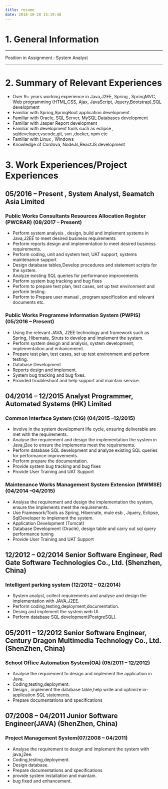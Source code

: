 ```yaml
---
title: resume
date: 2018-10-28 15:19:48
---
```


# 1. General Information

---

Position in Assignment : System Analyst

---

# 2. Summary of Relevant Experiences

- Over 9+ years working experience in Java,J2EE, Spring , SpringMVC, Web programming (HTML,CSS, Ajax, JavaScript, Jquery,Bootstrap),SQL development
- Familiar with Spring,SpringBoot application development.
- Familiar with Oracle, SQL Server, MySQL Databases development
- Familiar with Jasper Report development
- Familiar with development tools such as eclipse , sqldeveloper,vscode,git, svn ,docker, npm etc
- Familiar with Linux , Windows
- Knowledge of Cordova, NodeJs,ReactJS development

# 3. Work Experiences/Project Experiences

## 05/2016 – Present , System Analyst, Seamatch Asia Limited

### Public Works Consultants Resources Allocation Register (PWCRAR) (08/2017 – Present)

- Perform system analysis , design, build and implement systems in Java,J2EE to meet desired business requirements
- Perform reports design and implementation to meet desired business requirements.
- Perform coding, unit and system test, UAT support, systems maintenance support
- Design database tables,Develop procedures and statement scripts for the system.
- Analyze existing SQL queries for performance improvements
- Perform system bug tracking and bug fixes
- Perform to prepare test plan, test cases, set up test environment and perform testing.
- Perform to Prepare user manual , program specification and relevant documents etc.

### Public Works Programme Information System (PWPIS) (05/2016 – Present)

- Using the relevant JAVA, J2EE technology and framework such as Spring, Hibernate, Struts to develop and implement the system.
- Perform system design and analysis, system development, implementation and enhancement.
- Prepare test plan, test cases, set up test environment and perform testing.
- Database Development
- Reports design and implement.
- System bug tracking and bug fixes.
- Provided troubleshoot and help support and maintain service.

## 04/2014 – 12/2015 Analyst Programmer, Automated Systems (HK) Limited

### Common Interface System (CIG) (04/2015 –12/2015)

- Involve in the system development life cycle, ensuring deliverable are met with the requirements.
- Analyse the requirement and design the implementation the system in Java,j2ee to ensure the implements meet the requirements.
- Perform database SQL development and analyze existing SQL queries for performance improvements.
- Perform prepare the documentation.
- Provide system bug tracking and bug fixes
- Provide User Training and UAT Support

### Maintenance Works Management System Extension (MWMSE) (04/2014 –04/2015)

- Analyse the requirement and design the implementation the system, ensure the implements meet the requirements.
- Use Framework/Tools as Spring, Hibernate, mule esb , Jquery, Eclipse, SqlDeveloper to implement the system.
- Application Development (Tomcat)
- Database Development (Oracle), design table and carry out sql query performance tuning
- Provide User Training and UAT Support

## 12/2012 – 02/2014 Senior Software Engineer, Red Gate Software Technologies Co., Ltd. (Shenzhen, China)

### Intelligent parking system (12/2012 – 02/2014)

- System analyst, collect requirements and analyse and design the implementation with JAVA,J2EE.
- Perform coding,testing,deployment,documentation.
- Desing and implement the system web UI.
- Perform database SQL development(PostgreSQL).

## 05/2011 – 12/2012 Senior Software Engineer, Century Dragon Multimedia Technology Co., Ltd. (ShenZhen, China)

### School Office Automation System(OA) (05/2011 – 12/2012)

- Analyse the requirement to design and implement the application in Java.
- Coding,testing,deployment.
- Design , implement the database table,help write and optimize in-application SQL statements.
- Prepare documentations and specifications

## 07/2008 – 04/2011 Junior Software Engineer(JAVA) (ShenZhen, China)

### Project Management System(07/2008 – 04/2011)

- Analyse the requirement to design and implement the system with java,j2ee.
- Coding,testing,deployment.
- Design database.
- Prepare documentations and specifications
- provide system installation and maintain.
- bug fixed and enhancement.
